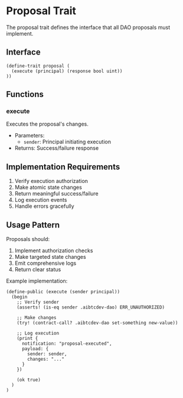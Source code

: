 # Proposal Trait

The proposal trait defines the interface that all DAO proposals must implement.

## Interface

```clarity
(define-trait proposal (
  (execute (principal) (response bool uint))
))
```

## Functions

### execute
Executes the proposal's changes.
- Parameters:
  - `sender`: Principal initiating execution
- Returns: Success/failure response

## Implementation Requirements

1. Verify execution authorization
2. Make atomic state changes
3. Return meaningful success/failure
4. Log execution events
5. Handle errors gracefully

## Usage Pattern

Proposals should:
1. Implement authorization checks
2. Make targeted state changes
3. Emit comprehensive logs
4. Return clear status

Example implementation:
```clarity
(define-public (execute (sender principal))
  (begin
    ;; Verify sender
    (asserts! (is-eq sender .aibtcdev-dao) ERR_UNAUTHORIZED)
    
    ;; Make changes
    (try! (contract-call? .aibtcdev-dao set-something new-value))
    
    ;; Log execution
    (print {
      notification: "proposal-executed",
      payload: {
        sender: sender,
        changes: "..."
      }
    })
    
    (ok true)
  )
)
```
